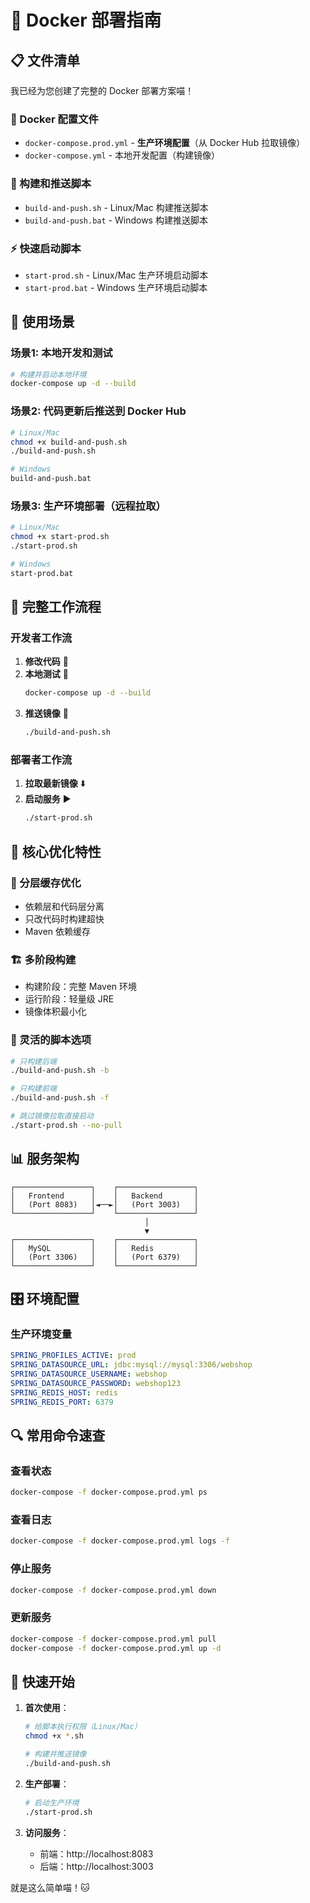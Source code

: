 # 🚀 Docker 部署指南

## 📋 文件清单

我已经为您创建了完整的 Docker 部署方案喵！

### 🐳 Docker 配置文件
- `docker-compose.prod.yml` - **生产环境配置**（从 Docker Hub 拉取镜像）
- `docker-compose.yml` - 本地开发配置（构建镜像）

### 🔨 构建和推送脚本
- `build-and-push.sh` - Linux/Mac 构建推送脚本
- `build-and-push.bat` - Windows 构建推送脚本

### ⚡ 快速启动脚本
- `start-prod.sh` - Linux/Mac 生产环境启动脚本
- `start-prod.bat` - Windows 生产环境启动脚本

## 🎯 使用场景

### 场景1: 本地开发和测试
```bash
# 构建并启动本地环境
docker-compose up -d --build
```

### 场景2: 代码更新后推送到 Docker Hub
```bash
# Linux/Mac
chmod +x build-and-push.sh
./build-and-push.sh

# Windows
build-and-push.bat
```

### 场景3: 生产环境部署（远程拉取）
```bash
# Linux/Mac
chmod +x start-prod.sh
./start-prod.sh

# Windows
start-prod.bat
```

## 🔄 完整工作流程

### 开发者工作流
1. **修改代码** 📝
2. **本地测试** 🧪
   ```bash
   docker-compose up -d --build
   ```
3. **推送镜像** 🚀
   ```bash
   ./build-and-push.sh
   ```

### 部署者工作流
1. **拉取最新镜像** ⬇️
2. **启动服务** ▶️
   ```bash
   ./start-prod.sh
   ```

## 🌟 核心优化特性

### 🚄 分层缓存优化
- 依赖层和代码层分离
- 只改代码时构建超快
- Maven 依赖缓存

### 🏗️ 多阶段构建
- 构建阶段：完整 Maven 环境
- 运行阶段：轻量级 JRE
- 镜像体积最小化

### 🔧 灵活的脚本选项
```bash
# 只构建后端
./build-and-push.sh -b

# 只构建前端  
./build-and-push.sh -f

# 跳过镜像拉取直接启动
./start-prod.sh --no-pull
```

## 📊 服务架构

```
┌─────────────────┐    ┌─────────────────┐
│   Frontend      │    │   Backend       │
│   (Port 8083)   │◄──►│   (Port 3003)   │
└─────────────────┘    └─────────────────┘
                              │
                              ▼
┌─────────────────┐    ┌─────────────────┐
│   MySQL         │    │   Redis         │
│   (Port 3306)   │    │   (Port 6379)   │
└─────────────────┘    └─────────────────┘
```

## 🎛️ 环境配置

### 生产环境变量
```yaml
SPRING_PROFILES_ACTIVE: prod
SPRING_DATASOURCE_URL: jdbc:mysql://mysql:3306/webshop
SPRING_DATASOURCE_USERNAME: webshop
SPRING_DATASOURCE_PASSWORD: webshop123
SPRING_REDIS_HOST: redis
SPRING_REDIS_PORT: 6379
```

## 🔍 常用命令速查

### 查看状态
```bash
docker-compose -f docker-compose.prod.yml ps
```

### 查看日志
```bash
docker-compose -f docker-compose.prod.yml logs -f
```

### 停止服务
```bash
docker-compose -f docker-compose.prod.yml down
```

### 更新服务
```bash
docker-compose -f docker-compose.prod.yml pull
docker-compose -f docker-compose.prod.yml up -d
```

## 🎉 快速开始

1. **首次使用**：
   ```bash
   # 给脚本执行权限（Linux/Mac）
   chmod +x *.sh
   
   # 构建并推送镜像
   ./build-and-push.sh
   ```

2. **生产部署**：
   ```bash
   # 启动生产环境
   ./start-prod.sh
   ```

3. **访问服务**：
   - 前端：http://localhost:8083
   - 后端：http://localhost:3003

就是这么简单喵！🐱
